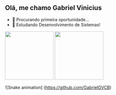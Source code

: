 ## Olá, me chamo Gabriel Vinicius

- 🔭 Procurando primeira oportunidade...
- 🌱 Estudando Desenvolvimento de Sistemas!

<div>
  
  <img height="160em" src="https://github-readme-stats.vercel.app/api?username=GabrielGVCB&show_icons=true&theme=holi">
  <img height="160em" src="https://github-readme-stats.vercel.app/api/top-langs/?username=GabrielGVCB&layout=compact&theme=holi)](https://github.com/GabrielGVCB/github-readme-stats">
  
</div>

![Snake animation] (https://github.com/GabrielGVCB)
